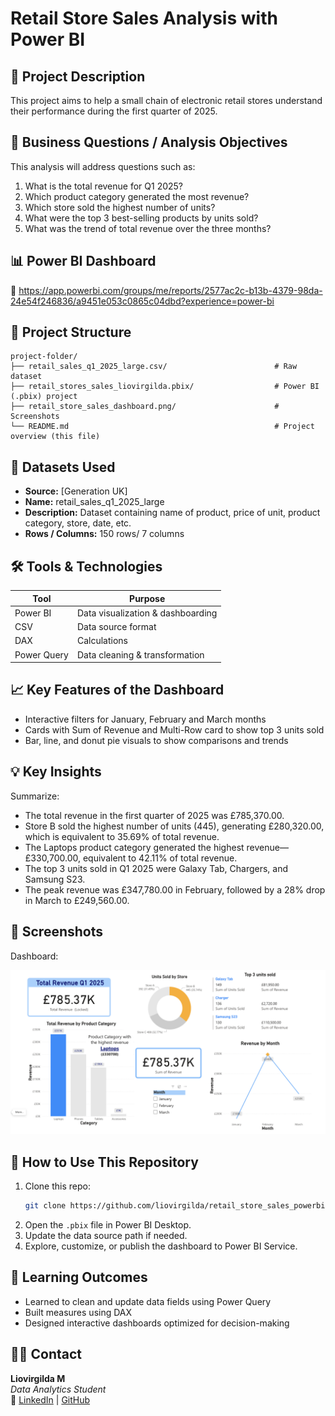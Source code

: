 # Retail Store Sales Analysis with Power BI

## 📝 Project Description

This project aims to help a small chain of electronic retail stores understand their performance during the first quarter of 2025.

## 🎯 Business Questions / Analysis Objectives

This analysis will address questions such as: 

1. What is the total revenue for Q1 2025?
2. Which product category generated the most revenue?
3. Which store sold the highest number of units?
4. What were the top 3 best-selling products by units sold?
5. What was the trend of total revenue over the three months? 

## 📊 Power BI Dashboard

🔗 https://app.powerbi.com/groups/me/reports/2577ac2c-b13b-4379-98da-24e54f246836/a9451e053c0865c04dbd?experience=power-bi

## 📁 Project Structure

```
project-folder/
├── retail_sales_q1_2025_large.csv/                        # Raw dataset
├── retail_stores_sales_liovirgilda.pbix/                  # Power BI (.pbix) project
├── retail_store_sales_dashboard.png/                      # Screenshots 
└── README.md                                              # Project overview (this file)
```

## 📂 Datasets Used

- **Source:** [Generation UK]
- **Name:** retail_sales_q1_2025_large
- **Description:** Dataset containing name of product, price of unit, product category, store, date, etc.
- **Rows / Columns:** 150 rows/ 7 columns

## 🛠 Tools & Technologies

| Tool          | Purpose                          |
|---------------|----------------------------------|
| Power BI      | Data visualization & dashboarding|
| CSV           | Data source format               |
| DAX           | Calculations                     |
| Power Query   | Data cleaning & transformation   |

## 📈 Key Features of the Dashboard

- Interactive filters for January, February and March months
- Cards with Sum of Revenue and Multi-Row card to show top 3 units sold
- Bar, line, and donut pie visuals to show comparisons and trends

## 💡 Key Insights

Summarize:

- The total revenue in the first quarter of 2025 was £785,370.00.
- Store B sold the highest number of units (445), generating £280,320.00, which is equivalent to 35.69% of total revenue.
- The Laptops product category generated the highest revenue—£330,700.00, equivalent to 42.11% of total revenue.
- The top 3 units sold in Q1 2025 were Galaxy Tab, Chargers, and Samsung S23.
- The peak revenue was £347,780.00 in February, followed by a 28% drop in March to £249,560.00.

## 📸 Screenshots

Dashboard:

![Sales Overview](retail_store_sales_dashboard.png)

## 📌 How to Use This Repository

1. Clone this repo:  
   ```bash
   git clone https://github.com/liovirgilda/retail_store_sales_powerbi.git
   ```
2. Open the `.pbix` file in Power BI Desktop.
3. Update the data source path if needed.
4. Explore, customize, or publish the dashboard to Power BI Service.

## 🧠 Learning Outcomes

- Learned to clean and update data fields using Power Query
- Built measures using DAX
- Designed interactive dashboards optimized for decision-making

## 🙋‍♀️ Contact

**Liovirgilda M**  
_Data Analytics Student_  
🔗 [LinkedIn](https://www.linkedin.com/in/liovirgilda/) | [GitHub](https://github.com/liovirgilda)

